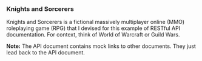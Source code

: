 
### Knights and Sorcerers

Knights and Sorcerers is a fictional massively multiplayer online (MMO) roleplaying game (RPG) that I devised for this example of RESTful API documentation. For context, think of World of Warcraft or Guild Wars. 

**Note:** The API document contains mock links to other documents. They just lead back to the API document.
